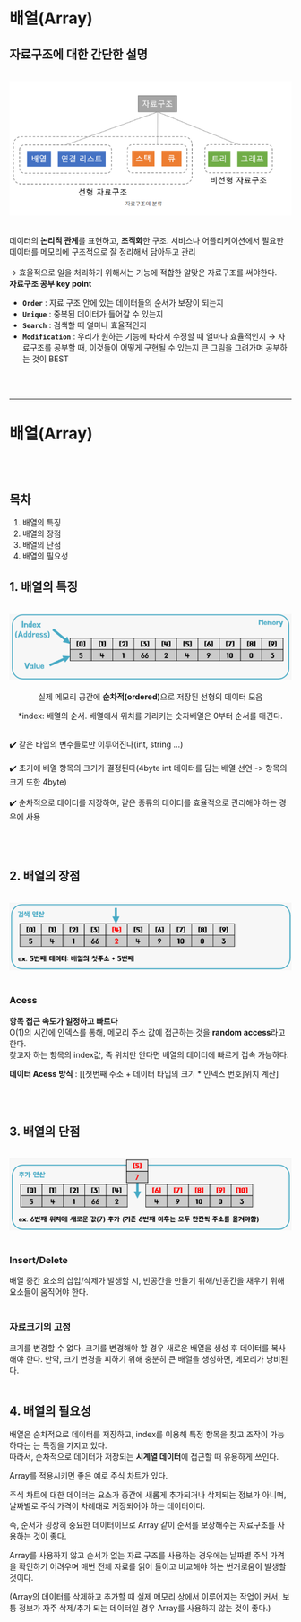 # 배열(Array)

## 자료구조에 대한 간단한 설명

<br />

<div align='center'>
  <img src="img/data_structure_1.png">
 </div> 
 
 <br />
 
데이터의 **논리적 관계**를 표현하고, **조직화**한 구조.
서비스나 어플리케이션에서 필요한 데이터를 메모리에 구조적으로 잘 정리해서 담아두고 관리
<br>
<br>
→ 효율적으로 일을 처리하기 위해서는 기능에 적합한 알맞은 자료구조를 써야한다.
<br>
**자료구조 공부 key point**
- **`Order`** : 자료 구조 안에 있는 데이터들의 순서가 보장이 되는지
- **`Unique`** : 중복된 데이터가 들어갈 수 있는지
- **`Search`** : 검색할 때 얼마나 효율적인지
- **`Modification`** : 우리가 원하는 기능에 따라서 수정할 때 얼마나 효율적인지
→ 자료구조를 공부할 때, 이것들이 어떻게 구현될 수 있는지 큰 그림을 그려가며 공부하는 것이 BEST
<br>
<br>

---


# 배열(Array)
<br>
<br>

## 목차
1. 배열의 특징
2. 배열의 장점
3. 배열의 단점
4. 배열의 필요성


 
## 1. 배열의 특징 
<br />

 <div align='center'>
  <img src="img/data_structure_2.png">
  </div>
  
 <br /> 
<div align='center'>
  실제 메모리 공간에 <strong>순차적(ordered)</strong>으로 저장된 선형의 데이터</u> 모음
<br>

*index: 배열의 순서. 배열에서 위치를 가리키는 숫자배열은 0부터 순서를 매긴다.
<br>
<br>
  
<div align='left'>
✔️ 같은 타입의 변수들로만 이루어진다(int, string …)
  <br>
  <br>
✔️ 초기에 배열 항목의 크기가 결정된다(4byte int 데이터를 담는 배열 선언 -> 항목의 크기 또한 4byte)
  <br>
  <br>
✔️ 순차적으로 데이터를 저장하여,  같은 종류의 데이터를 효율적으로 관리해야 하는 경우에 사용
  <br>
  <br>
<br>
<br>

## 2. 배열의 장점

<br />

<div align='center'>
  <img src="img/data_structure_3.png">
 </div> 
 
 <br />
 
### Acess

**항목 접근 속도가 일정하고 빠르다**<br>
O(1)의 시간에 인덱스를 통해, 메모리 주소 값에 접근하는 것을 **random access**라고 한다.<br>
찾고자 하는 항목의 index값, 즉 위치만 안다면 배열의 데이터에 빠르게 접속 가능하다.

**데이터 Acess 방식** : [[첫번째 주소 + 데이터 타입의 크기 * 인덱스 번호]위치 계산]

<br>
<br>
  
## 3. 배열의 단점

<br />

<div align='center'>
  <img src="img/data_structure_4.png">
</div> 

<br />

### Insert/Delete
배열 중간 요소의 삽입/삭제가 발생할 시, 빈공간을 만들기 위해/빈공간을 채우기 위해 요소들이 움직어야 한다.
<br>
<br>
### 자료크기의 고정
크기를 변경할 수 없다. 크기를 변경해야 할 경우 새로운 배열을 생성 후 데이터를 복사해야 한다.
만약, 크기 변경을 피하기 위해 충분히 큰 배열을 생성하면, 메모리가 낭비된다.
<br>
<br>

## 4. 배열의 필요성
배열은 순차적으로 데이터를 저장하고, index를 이용해 특정 항목을 찾고 조작이 가능하다는 는 특징을 가지고 있다.<br>
따라서, 순차적으로 데이터가 저장되는 **시계열 데이터**에 접근할 때 유용하게 쓰인다.
<br>

Array를 적용시키면 좋은 예로 주식 차트가 있다.

주식 차트에 대한 데이터는 요소가 중간에 새롭게 추가되거나 삭제되는 정보가 아니며, 날짜별로 주식 가격이 차례대로 저장되어야 하는 데이터이다.

즉, 순서가 굉장히 중요한 데이터이므로 Array 같이 순서를 보장해주는 자료구조를 사용하는 것이 좋다.

Array를 사용하지 않고 순서가 없는 자료 구조를 사용하는 경우에는 날짜별 주식 가격을 확인하기 어려우며 매번 전체 자료를 읽어 들이고 비교해야 하는 번거로움이 발생할 것이다.

(Array의 데이터를 삭제하고 추가할 때 실제 메모리 상에서 이루어지는 작업이 커서, 보통 정보가 자주 삭제/추가 되는 데이터일 경우 Array를 사용하지 않는 것이 좋다.)

